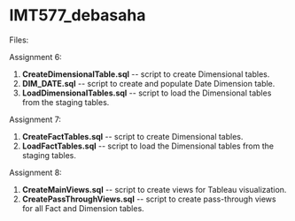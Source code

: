 # IMT577_debasaha


Files:

Assignment 6:
1. **CreateDimensionalTable.sql** -- script to create Dimensional tables. 
2. **DIM_DATE.sql** -- script to create and populate Date Dimension table. 
3. **LoadDimensionalTables.sql** -- script to load the Dimensional tables from the staging tables. 

Assignment 7:
1. **CreateFactTables.sql** -- script to create Dimensional tables. 
2. **LoadFactTables.sql** -- script to load the Dimensional tables from the staging tables. 

Assignment 8:
1. **CreateMainViews.sql** -- script to create views for Tableau visualization.
2. **CreatePassThroughViews.sql** -- script to create pass-through views for all Fact and Dimension tables. 

